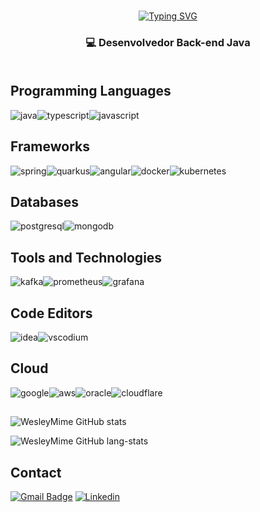 <div align="center">

<br>[![Typing SVG](https://readme-typing-svg.herokuapp.com?font=Fira+Code&size=33&pause=1000&color=57ABF9&center=true&repeat=false&width=435&lines=Wesley+Marujo)](https://git.io/typing-svg)
<h3>💻 Desenvolvedor Back-end Java<br><br>
</div>

## Programming Languages

![java]![typescript]![javascript]

## Frameworks

![spring]![quarkus]![angular]![docker]![kubernetes]

## Databases

![postgresql]![mongodb]

## Tools and Technologies

![kafka]![prometheus]![grafana]

## Code Editors

![idea]![vscodium]

## Cloud

![google]![aws]![oracle]![cloudflare]

##

![WesleyMime GitHub stats](https://github-readme-stats.vercel.app/api?username=wesleymime&show=prs_merged,prs_merged_percentage&hide=issues,contribs&count_private=true&hide_title=true&rank_icon=default&show_icons=true&theme=tokyonight)

![WesleyMime GitHub lang-stats](https://github-readme-stats.vercel.app/api/top-langs/?username=wesleymime&hide_title=true&layout=compact&card_width=467&theme=tokyonight)


## Contact

[![Gmail Badge](https://img.shields.io/badge/-wesleymdeandrade@gmail.com-006bed?style=for-the-badge&logo=Gmail&logoColor=white&link=mailto:wesleymdeandrade@gmail.com)](mailto:wesleymdeandrade@gmail.com)
[![Linkedin](https://custom-icon-badges.demolab.com/badge/LinkedIn-0A66C2?logo=linkedin-white&logoColor=fff&style=for-the-badge)](https://www.linkedin.com/in/wesley-marujo-de-andrade/) <br><br>


[java]: https://img.shields.io/badge/Java-000000?logo=openjdk&logoColor=white&style=for-the-badge
[typescript]: https://img.shields.io/badge/TypeScript-3178C6?logo=typescript&logoColor=fff&style=for-the-badge
[javascript]: https://img.shields.io/badge/javascript-F7DF1E?logo=javascript&logoColor=black&style=for-the-badge

[spring]: https://img.shields.io/badge/Spring%20Boot-6DB33F?logo=springboot&logoColor=fff&style=for-the-badge
[quarkus]: https://img.shields.io/badge/Quarkus-4695EB?logo=quarkus&logoColor=white&style=for-the-badge
[angular]: https://img.shields.io/badge/Angular-%23DD0031.svg?logo=angular&logoColor=white&style=for-the-badge

[postgresql]: https://img.shields.io/badge/postgresql-4169E1?logo=postgresql&logoColor=white&style=for-the-badge
[mongodb]: https://img.shields.io/badge/MongoDB-47A248.svg?logo=mongodb&logoColor=white&style=for-the-badge
[docker]: https://img.shields.io/badge/docker-2496ED?logo=docker&logoColor=white&style=for-the-badge
[kubernetes]: https://img.shields.io/badge/kubernetes-326CE5?logo=kubernetes&logoColor=white&style=for-the-badge
[kafka]: https://img.shields.io/badge/apache%20kafka-231F20?style=for-the-badge
[prometheus]: https://img.shields.io/badge/prometheus-E6522C?&logo=prometheus&logoColor=white&style=for-the-badge
[grafana]: https://img.shields.io/badge/grafana-F46800?logo=grafana&logoColor=white&style=for-the-badge

[idea]: https://img.shields.io/badge/intellij%20idea-000000?style=for-the-badge
[vscodium]: https://img.shields.io/badge/VSCodium-2F80ED?logo=vscodium&logoColor=fff&style=for-the-badge

[aws]: https://img.shields.io/badge/AWS-%23FF9900.svg?logo=amazon-web-services&logoColor=white&style=for-the-badge
[google]: https://img.shields.io/badge/Google%20Cloud-%234285F4.svg?logo=google-cloud&logoColor=white&style=for-the-badge
[oracle]: https://custom-icon-badges.demolab.com/badge/Oracle%20Cloud-F80000?logo=oracle&logoColor=white&style=for-the-badge
[cloudflare]: https://img.shields.io/badge/Cloudflare-F38020?logo=Cloudflare&logoColor=white&style=for-the-badge
